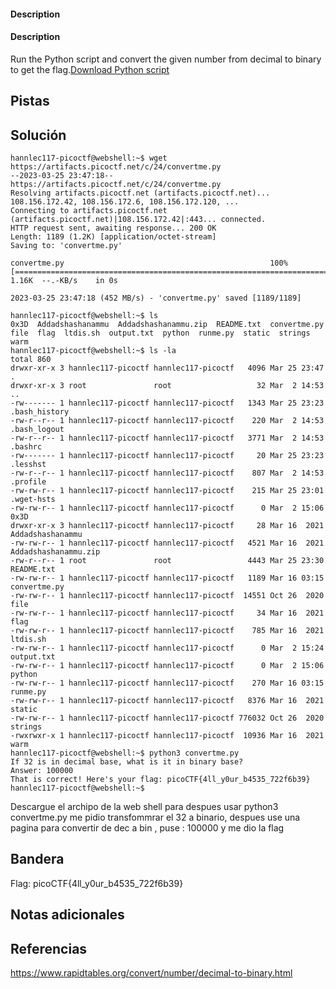 #### Description

#### Description

Run the Python script and convert the given number from decimal to binary to get the flag.[Download Python script](https://artifacts.picoctf.net/c/24/convertme.py)
## Pistas


## Solución

``` 
hannlec117-picoctf@webshell:~$ wget https://artifacts.picoctf.net/c/24/convertme.py
--2023-03-25 23:47:18--  https://artifacts.picoctf.net/c/24/convertme.py
Resolving artifacts.picoctf.net (artifacts.picoctf.net)... 108.156.172.42, 108.156.172.6, 108.156.172.120, ...
Connecting to artifacts.picoctf.net (artifacts.picoctf.net)|108.156.172.42|:443... connected.
HTTP request sent, awaiting response... 200 OK
Length: 1189 (1.2K) [application/octet-stream]
Saving to: 'convertme.py'

convertme.py                                              100%[==================================================================================================================================>]   1.16K  --.-KB/s    in 0s      

2023-03-25 23:47:18 (452 MB/s) - 'convertme.py' saved [1189/1189]

hannlec117-picoctf@webshell:~$ ls
0x3D  Addadshashanammu  Addadshashanammu.zip  README.txt  convertme.py  file  flag  ltdis.sh  output.txt  python  runme.py  static  strings  warm
hannlec117-picoctf@webshell:~$ ls -la
total 860
drwxr-xr-x 3 hannlec117-picoctf hannlec117-picoctf   4096 Mar 25 23:47 .
drwxr-xr-x 3 root               root                   32 Mar  2 14:53 ..
-rw------- 1 hannlec117-picoctf hannlec117-picoctf   1343 Mar 25 23:23 .bash_history
-rw-r--r-- 1 hannlec117-picoctf hannlec117-picoctf    220 Mar  2 14:53 .bash_logout
-rw-r--r-- 1 hannlec117-picoctf hannlec117-picoctf   3771 Mar  2 14:53 .bashrc
-rw------- 1 hannlec117-picoctf hannlec117-picoctf     20 Mar 25 23:23 .lesshst
-rw-r--r-- 1 hannlec117-picoctf hannlec117-picoctf    807 Mar  2 14:53 .profile
-rw-rw-r-- 1 hannlec117-picoctf hannlec117-picoctf    215 Mar 25 23:01 .wget-hsts
-rw-rw-r-- 1 hannlec117-picoctf hannlec117-picoctf      0 Mar  2 15:06 0x3D
drwxr-xr-x 3 hannlec117-picoctf hannlec117-picoctf     28 Mar 16  2021 Addadshashanammu
-rw-rw-r-- 1 hannlec117-picoctf hannlec117-picoctf   4521 Mar 16  2021 Addadshashanammu.zip
-rw-r--r-- 1 root               root                 4443 Mar 25 23:30 README.txt
-rw-rw-r-- 1 hannlec117-picoctf hannlec117-picoctf   1189 Mar 16 03:15 convertme.py
-rw-rw-r-- 1 hannlec117-picoctf hannlec117-picoctf  14551 Oct 26  2020 file
-rw-rw-r-- 1 hannlec117-picoctf hannlec117-picoctf     34 Mar 16  2021 flag
-rw-rw-r-- 1 hannlec117-picoctf hannlec117-picoctf    785 Mar 16  2021 ltdis.sh
-rw-rw-r-- 1 hannlec117-picoctf hannlec117-picoctf      0 Mar  2 15:24 output.txt
-rw-rw-r-- 1 hannlec117-picoctf hannlec117-picoctf      0 Mar  2 15:06 python
-rw-rw-r-- 1 hannlec117-picoctf hannlec117-picoctf    270 Mar 16 03:15 runme.py
-rw-rw-r-- 1 hannlec117-picoctf hannlec117-picoctf   8376 Mar 16  2021 static
-rw-rw-r-- 1 hannlec117-picoctf hannlec117-picoctf 776032 Oct 26  2020 strings
-rwxrwxr-x 1 hannlec117-picoctf hannlec117-picoctf  10936 Mar 16  2021 warm
hannlec117-picoctf@webshell:~$ python3 convertme.py 
If 32 is in decimal base, what is it in binary base?
Answer: 100000
That is correct! Here's your flag: picoCTF{4ll_y0ur_b4535_722f6b39}
hannlec117-picoctf@webshell:~$ 
```
Descargue el archipo de la web shell
para despues usar python3 convertme.py
me pidio transfommrar el 32 a binario, despues use una pagina para convertir de dec a bin , puse : 100000
y me dio la flag

## Bandera
Flag:  picoCTF{4ll_y0ur_b4535_722f6b39}

## Notas adicionales


## Referencias
https://www.rapidtables.org/convert/number/decimal-to-binary.html
